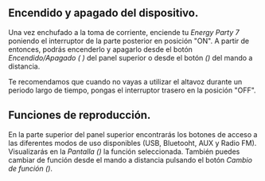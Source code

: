## Encendido y apagado del dispositivo.

Una vez enchufado a la toma de corriente, enciende tu *Energy Party 7* poniendo el interruptor de la parte posterior en posición "ON". A partir de entonces, podrás encenderlo y apagarlo desde el botón *Encendido/Apagado ( )* del panel superior o desde el botón *()* del mando a distancia.

Te recomendamos que cuando no vayas a utilizar el altavoz durante un periodo largo de tiempo, pongas el interruptor trasero en la posición "OFF".

## Funciones de reproducción.

En la parte superior del panel superior encontrarás los botones de acceso a las diferentes modos de uso disponibles (USB, Bluetooht, AUX y Radio FM). Visualizarás en la *Pantalla ()* la función seleccionada. También puedes cambiar de función desde el mando a distancia pulsando el botón *Cambio de función ()*. 

